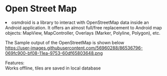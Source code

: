 # Open Street Map
<li>osmdroid is a library to interact with OpenStreetMap data inside an Android application. It offers an almost full/free replacement to Android map objects: MapView, MapController, Overlays (Marker, Polyline, Polygon), etc.    </li>

The Sample output of the OpenStreetMap is shown below\
https://user-images.githubusercontent.com/56960288/86536796-069fc900-bf08-11ea-9753-60df65803648.png

Features:\
Works offline, tiles are saved in local database

